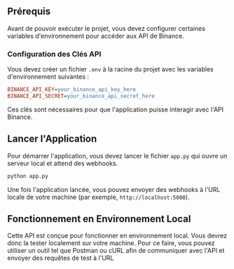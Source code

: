 ## Prérequis

Avant de pouvoir exécuter le projet, vous devez configurer certaines variables d'environnement pour accéder aux API de Binance.

### Configuration des Clés API

Vous devez créer un fichier `.env` à la racine du projet avec les variables d'environnement suivantes :

```ini
BINANCE_API_KEY=your_binance_api_key_here
BINANCE_API_SECRET=your_binance_api_secret_here
```

Ces clés sont nécessaires pour que l'application puisse interagir avec l'API Binance.

## Lancer l'Application

Pour démarrer l'application, vous devez lancer le fichier `app.py` qui ouvre un serveur local et attend des webhooks.

```bash
python app.py
```

Une fois l'application lancée, vous pouvez envoyer des webhooks à l'URL locale de votre machine (par exemple, `http://localhost:5000`).

## Fonctionnement en Environnement Local
Cette API est conçue pour fonctionner en environnement local. Vous devrez donc la tester localement sur votre machine. Pour ce faire, vous pouvez utiliser un outil tel que Postman ou cURL afin de communiquer avec l'API et envoyer des requêtes de test à l'URL
